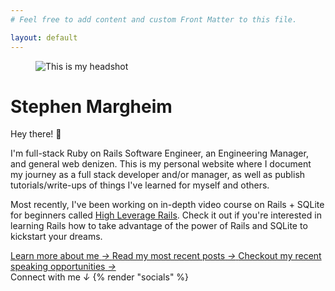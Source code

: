 ```yaml
---
# Feel free to add content and custom Front Matter to this file.

layout: default
---
```


<figure class="h-32 w-32">
  <img class="rounded-full" src="{{ '/images/headshot-2024.jpg' | relative_url }}" alt="This is my headshot" />
</figure>

# Stephen Margheim

Hey there! 👋

I'm full-stack Ruby on Rails Software Engineer, an Engineering Manager, and general web denizen. This is my personal website where I document my journey as a full stack developer and/or manager, as well as publish tutorials/write-ups of things I've learned for myself and others.

Most recently, I've been working on in-depth video course on Rails + SQLite for beginners called [High Leverage Rails](https://highleveragerails.com). Check it out if you're interested in learning Rails how to take advantage of the power of Rails and SQLite to kickstart your dreams.

<a href="{{ '/about' | relative_url }}" class="no-underline">
  <span class="underline">Learn more about me</span>
  <i>→</i>
</a>

<a href="{{ '/posts' | relative_url }}" class="no-underline">
  <span class="underline">Read my most recent posts</span>
  <i>→</i>
</a>

<a href="{{ '/speaking' | relative_url }}" class="no-underline">
  <span class="underline">Checkout my recent speaking opportunities</span>
  <i>→</i>
</a>

<div>
  <span class="bold text-[var(--tw-prose-links)]">Connect with me</span>
  <i>↓</i>
  {% render "socials" %}
</div>